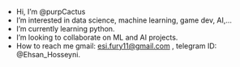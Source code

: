 - Hi, I’m @purpCactus
- I’m interested in data science, machine learning, game dev, AI,...
- I’m currently learning python.
- I’m looking to collaborate on ML and AI projects.
- How to reach me gmail: esi.fury11@gmail.com , telegram ID: @Ehsan_Hosseyni.

<!---
purpCactus/purpCactus is a ✨ special ✨ repository because its `README.md` (this file) appears on your GitHub profile.
You can click the Preview link to take a look at your changes.
--->
